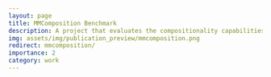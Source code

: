 ```yaml
---
layout: page
title: MMComposition Benchmark
description: A project that evaluates the compositionality capabilities of VLMs
img: assets/img/publication_preview/mmcomposition.png
redirect: mmcomposition/
importance: 2
category: work
---
```

